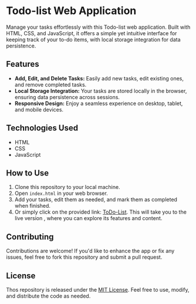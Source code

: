 # Todo-list Web Application

Manage your tasks effortlessly with this Todo-list web application. Built with HTML, CSS, and JavaScript, it offers a simple yet intuitive interface for keeping track of your to-do items, with local storage integration for data persistence.

## Features
- **Add, Edit, and Delete Tasks:** Easily add new tasks, edit existing ones, and remove completed tasks.
- **Local Storage Integration:** Your tasks are stored locally in the browser, ensuring data persistence across sessions.
- **Responsive Design:** Enjoy a seamless experience on desktop, tablet, and mobile devices.

## Technologies Used
- HTML
- CSS
- JavaScript

## How to Use
1. Clone this repository to your local machine.
2. Open `index.html` in your web browser.
3. Add your tasks, edit them as needed, and mark them as completed when finished.
4. Or simply click on the provided link: [ToDo-List](https://660a6081bd20166c5a78b538--stirring-gnome-cbc0bf.netlify.app/). This will take you to the live version , where you can explore its features and content.


## Contributing
Contributions are welcome! If you'd like to enhance the app or fix any issues, feel free to fork this repository and submit a pull request.

## License
Thos repository is released under the [MIT License](LICENSE). Feel free to use, modify, and distribute the code as needed.

